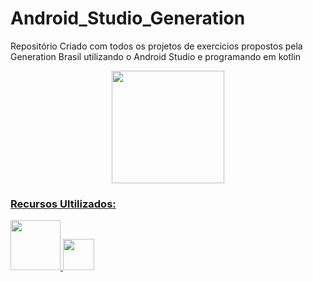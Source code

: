 # Android_Studio_Generation
Repositório Criado com todos os projetos de exercicios propostos pela Generation Brasil utilizando o Android Studio e programando em kotlin
  
  <div align="center">
    <a href="https://brazil.generation.org">
    <img height="180em" src="https://media.discordapp.net/attachments/993651741293805629/1013149766835777757/8010b1b6-32bc-4dd4-bc11-a4a607c9974c.png"/>
  </div>
  
  
  ### Recursos Ultilizados:
  <div>
    <img  height= "80em" src="https://cdn.jsdelivr.net/gh/devicons/devicon/icons/intellij/intellij-plain-wordmark.svg" />
    <img height= "50em" src="https://cdn.jsdelivr.net/gh/devicons/devicon/icons/kotlin/kotlin-original.svg" />
  </div>
